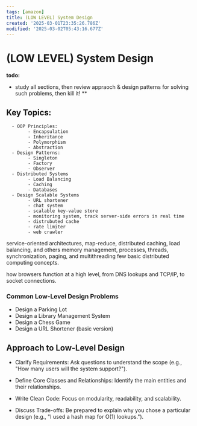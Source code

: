 ```yaml
---
tags: [amazon]
title: (LOW LEVEL) System Design
created: '2025-03-01T23:35:26.786Z'
modified: '2025-03-02T05:43:16.677Z'
---
```


# (LOW LEVEL) System Design
**todo:** 
- study all sections, then review appraoch & design patterns for solving such problems, then kill it! **

Key Topics:
-
      - OOP Principles: 
			- Encapsulation
			- Inheritance
			- Polymorphism
			- Abstraction
      - Design Patterns: 
		    - Singleton
		    - Factory
		    - Observer
      - Distributed Systems
			- Load Balancing 
			- Caching 
			- Databases
	  - Design Scalable Systems 
			- URL shortener
			- chat system
			- scalable key-value store 
			- monitoring system, track server-side errors in real time
			- distrubuted cache
			- rate limiter
			- web crawler 
service-oriented architectures, map-reduce, distributed caching, load balancing, and others
 memory management, processes, threads, synchronization, paging, and multithreading
		few basic distributed computing concepts.

how browsers function at a high level, from DNS lookups and TCP/IP, to socket connections.


### Common Low-Level Design Problems
- Design a Parking Lot
- Design a Library Management System
- Design a Chess Game
- Design a URL Shortener (basic version)

## Approach to Low-Level Design
- Clarify Requirements: Ask questions to understand the scope (e.g., "How many users will the system support?").

- Define Core Classes and Relationships: Identify the main entities and their relationships.

- Write Clean Code: Focus on modularity, readability, and scalability.

- Discuss Trade-offs: Be prepared to explain why you chose a particular design (e.g., "I used a hash map for O(1) lookups.").
